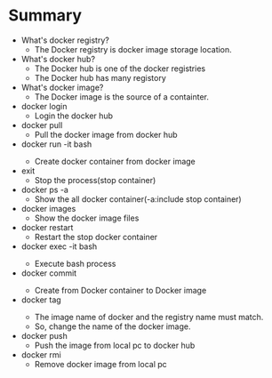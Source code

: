 # Summary
- What's docker registry?
  - The Docker registry is docker image storage location.
- What's docker hub?
  - The Docker hub is one of the docker registries
  - The Docker hub has many registory
- What's docker image?
  - The Docker image is the source of a containter.
- docker login
  - Login the docker hub
- docker pull <image>
  - Pull the docker image from docker hub
- docker run -it <images> bash
  - Create docker container from docker image
- exit
  - Stop the process(stop container)
- docker ps -a
  - Show the all docker container(-a:include stop container)
- docker images
  - Show the docker image files
- docker restart
  - Restart the stop docker container
- docker exec -it <container> bash
  - Execute bash process
- docker commit <container> <image>
  - Create from Docker container to Docker image
- docker tag <source> <target>
  - The image name of docker and the registry name must match.
  - So, change the name of the docker image.
- docker push <image>
  - Push the image from local pc to docker hub
- docker rmi <image>
  - Remove docker image from local pc